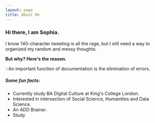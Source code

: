 ```yaml
---
layout: page
title: About Me
---
```


### Hi there, I am Sophia.
I know 140-character tweeting is all the rage, but I still need a way to organized my random and messy thoughts.  

**But why? Here's the reason.**

<p class="message">
  💡An important function of documentation is the elimination of errors.
</p>


##### Some fun facts:

* Currently study BA Digital Culture at King's College London.
* Interested in intersection of Social Science, Humanities and Data Science.
* An ADD Brainer.
* Study 
